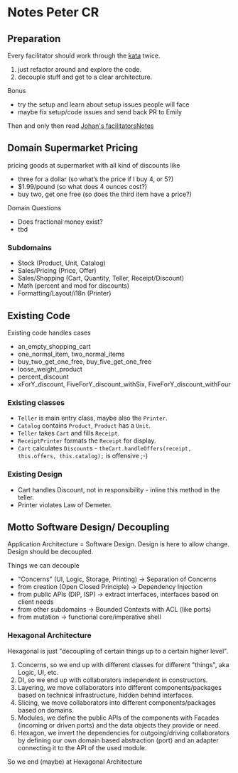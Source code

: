 # Notes Peter CR

## Preparation

Every facilitator should work through the [kata](https://github.com/emilybache/SupermarketReceipt-Refactoring-Kata) twice.

1. just refactor around and explore the code.
1. decouple stuff and  get to a clear architecture.

Bonus

* try the setup and learn about setup issues people will face
* maybe fix setup/code issues and send back PR to Emily

Then and only then read [Johan's facilitatorsNotes](https://github.com/martinsson/SupermarketReceipt-Refactoring-Kata/tree/facilitatorsNotes)

## Domain Supermarket Pricing

pricing goods at supermarket with all kind of discounts like

* three for a dollar (so what’s the price if I buy 4, or 5?)
* $1.99/pound (so what does 4 ounces cost?)
* buy two, get one free (so does the third item have a price?)

Domain Questions

* Does fractional money exist?
* tbd

### Subdomains

* Stock (Product, Unit, Catalog)
* Sales/Pricing (Price, Offer)
* Sales/Shopping (Cart, Quantity, Teller, Receipt/Discount)
* Math (percent and mod for discounts)
* Formatting/Layout/i18n (Printer)

## Existing Code

Existing code handles cases

* an_empty_shopping_cart
* one_normal_item, two_normal_items
* buy_two_get_one_free, buy_five_get_one_free
* loose_weight_product
* percent_discount
* xForY_discount, FiveForY_discount_withSix, FiveForY_discount_withFour

### Existing classes

* `Teller` is main entry class, maybe also the `Printer`.
* `Catalog` contains `Product`, `Product` has a `Unit`.
* `Teller` takes `Cart` and fills `Receipt`.
* `ReceiptPrinter` formats the `Receipt` for display.
* `Cart` calculates `Discount`s - `theCart.handleOffers(receipt, this.offers, this.catalog);` is offensive ;-)

### Existing Design

* Cart handles Discount, not in responsibility - inline this method in the teller.
* Printer violates Law of Demeter.

## Motto Software Design/ Decoupling

Application Architecture = Software Design. Design is here to allow change. Design should be decoupled.

Things we can decouple

* "Concerns" (UI, Logic, Storage, Printing) -> Separation of Concerns
* from creation (Open Closed Principle) -> Dependency Injection
* from public APIs (DIP, ISP) -> extract interfaces, interfaces based on client needs
* from other subdomains -> Bounded Contexts with ACL (like ports)
* from mutation -> functional core/imperative shell

### Hexagonal Architecture

Hexagonal is just "decoupling of certain things up to a certain higher level".

1. Concerns, so we end up with different classes for different "things", aka Logic, UI, etc.
1. DI, so we end up with collaborators independent in constructors.
1. Layering, we move collaborators into different components/packages based on technical infrastructure, hidden behind interfaces.
1. Slicing, we move collaborators into different components/packages based on domains.
1. Modules, we define the public APIs of the components with Facades (incoming or driven ports) and the data objects they provide or need.
1. Hexagon, we invert the dependencies for outgoing/driving collaborators by defining our own domain based abstraction (port) and an adapter connecting it to the API of the used module.

So we end (maybe) at Hexagonal Architecture
